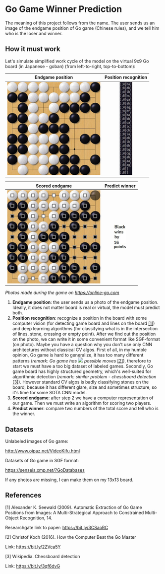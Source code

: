# Go Game Winner Prediction

The meaning of this project follows from the name. The user sends us an image of the endgame position of Go game (Chinese rules), and we tell him who is the loser and winner.
## How it must work

Let's simulate simplified work cycle of the model on the virtual 9x9 Go board (in Japanese - goban) (from left-to-right, top-to-bottom):

Endgame position            | Position recognition
:-------------------------:|:-------------------------:
<img src="demo/endgame.jpg" width="300" height="300">  |  <img src="demo/sgf-format.jpg" height="300" width="40">

Scored endgame           |  Predict winner
:-------------------------:|:-------------------------:
<img src="demo/scored-endgame.jpg" width="300" height="300">  |  <img src="demo/predict-winner.jpg" width="40">

<em>Photos made during the game on https://online-go.com</em>

1. **Endgame position**: the user sends us a photo of the endgame position. Ideally, it does not matter board is real or virtual, the model must predict both.
2. **Position recognition**: recognize a position in the board with some computer vision (for detecting game board and lines on the board [[1]](#1)) and deep learning algorithms (for classifying what is in the intersection of lines, stone, crossing or empty point). After we find out the position on the photo, we can write it in some convenient format like SGF-format (on photo). Maybe you have a question why you don't use only CNN architectures without classical CV algos. First of all, in my humble opinion, Go game is hard to generalize, it has too many different patterns (<em>remark: Go game has <img src="https://render.githubusercontent.com/render/math?math=10^{360}"> possible moves</em> [[2]](#2)), therefore to start we must have a too big dataset of labeled games. Secondly, Go game board has highly structured geometry, which's well-suited for algorithmic detection (<em>remark: similar problem - chessboard detection</em> [[3]](#3)). However standard CV algos is badly classifying stones on the board, because it has different glare, size and sometimes structure, so it's time for some SOTA CNN model.
3. **Scored endgame**: after step 2 we have a computer representation of our game. Then we must write an algorithm for scoring two players.
4. **Predict winner**: compare two numbers of the total score and tell who is the winner.


## Datasets
Unlabeled images of Go game:

http://www.oipaz.net/VideoKifu.html

Datasets of Go game in SGF format:

https://senseis.xmp.net/?GoDatabases

If any photos are missing, I can make them on my 13x13 board.


## References

<a id="1">[1]</a> 
Alexander K. Seewald (2009). 
Automatic Extraction of Go Game Positions
from Images: A Multi-Strategical Approach to
Constrained Multi-Object Recognition, 14.

Researchgate link to paper: https://bit.ly/3CSaoRC

<a id="2">[2]</a> 
Christof Koch (2016).
How the Computer Beat the Go Master

Link: https://bit.ly/2ZVca5Y

<a id="3">[3]</a> 
Wikipedia. Chessboard detection

Link: https://bit.ly/3qf6dvG